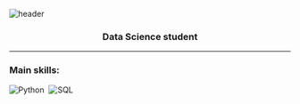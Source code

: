 ![header](https://capsule-render.vercel.app/api?type=blur&height=300&color=E56717&text=Ítalo%20Veiga&fontColor=1795E5&section=header&reversal=true)
<h3 align="center">Data Science student</h3>


--- 

 ### Main skills: 
 ![Python](https://img.shields.io/badge/Python-3776AB?style=for-the-badge&logo=python&logoColor=white)&nbsp; 
 ![SQL](https://img.shields.io/badge/-SQL-0D1117?style=for-the-badge&logo=sql&labelColor=0D1117)&nbsp;
